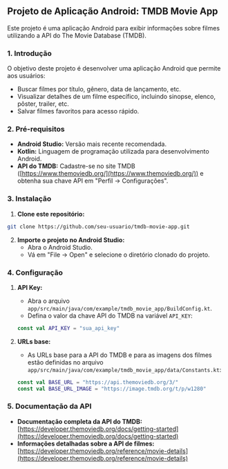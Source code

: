 ## Projeto de Aplicação Android: TMDB Movie App

Este projeto é uma aplicação Android para exibir informações sobre filmes utilizando a API do The Movie Database (TMDB).

### 1. Introdução

O objetivo deste projeto é desenvolver uma aplicação Android que permite aos usuários:

* Buscar filmes por título, gênero, data de lançamento, etc.
* Visualizar detalhes de um filme específico, incluindo sinopse, elenco, pôster, trailer, etc.
* Salvar filmes favoritos para acesso rápido.

### 2. Pré-requisitos

* **Android Studio:** Versão mais recente recomendada.
* **Kotlin:** Linguagem de programação utilizada para desenvolvimento Android.
* **API do TMDB:**  Cadastre-se no site TMDB ([https://www.themoviedb.org/](https://www.themoviedb.org/)) e obtenha sua chave API em "Perfil -> Configurações".

### 3. Instalação

1. **Clone este repositório:**
```bash
git clone https://github.com/seu-usuario/tmdb-movie-app.git
```

2. **Importe o projeto no Android Studio:**
    * Abra o Android Studio.
    * Vá em "File -> Open" e selecione o diretório clonado do projeto.

### 4. Configuração

1. **API Key:**
    * Abra o arquivo `app/src/main/java/com/example/tmdb_movie_app/BuildConfig.kt`.
    * Defina o valor da chave API do TMDB na variável `API_KEY`:
    ```kotlin
    const val API_KEY = "sua_api_key"
    ```

2. **URLs base:**
    * As URLs base para a API do TMDB e para as imagens dos filmes estão definidas no arquivo `app/src/main/java/com/example/tmdb_movie_app/data/Constants.kt`:
    ```kotlin
    const val BASE_URL = "https://api.themoviedb.org/3/"
    const val BASE_URL_IMAGE = "https://image.tmdb.org/t/p/w1280"
    ```
### 5. Documentação da API

* **Documentação completa da API do TMDB:** [https://developer.themoviedb.org/docs/getting-started](https://developer.themoviedb.org/docs/getting-started)
* **Informações detalhadas sobre a API de filmes:** [https://developer.themoviedb.org/reference/movie-details](https://developer.themoviedb.org/reference/movie-details)
